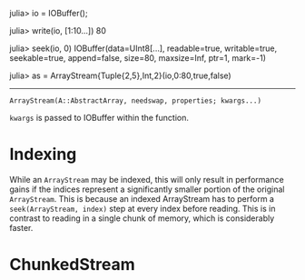 julia> io = IOBuffer();

julia> write(io, [1:10...])
80

julia> seek(io, 0)
IOBuffer(data=UInt8[...], readable=true, writable=true, seekable=true, append=false, size=80, maxsize=Inf, ptr=1, mark=-1)

julia> as = ArrayStream{Tuple{2,5},Int,2}(io,0:80,true,false)

---

    ArrayStream(A::AbstractArray, needswap, properties; kwargs...)

`kwargs` is passed to IOBuffer within the function.

# Indexing

While an `ArrayStream` may be indexed, this will only result in performance gains
if the indices represent a significantly smaller portion of the original `ArrayStream`.
This is because an indexed ArrayStream has to perform a `seek(ArrayStream, index)`
step at every index before reading. This is in contrast to reading in a single
chunk of memory, which is considerably faster.

# ChunkedStream



